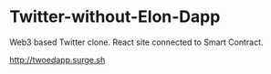 # Twitter-without-Elon-Dapp
Web3 based Twitter clone. React site connected to Smart Contract.

http://twoedapp.surge.sh
